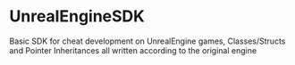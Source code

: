 # UnrealEngineSDK
Basic SDK for cheat development on UnrealEngine games, Classes/Structs and Pointer Inheritances all written according to the original engine
